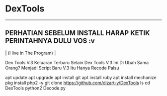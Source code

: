 # DexTools

------------------------------------
PERHATIAN SEBELUM INSTALL HARAP KETIK
PERINTAHNYA DULU VOS :v
-------------------------------------
| (l live in The Program) |

Dex Tools V.3 Keluaran Terbaru 
Selain Dex Tools V.3 Ini  Di Ubah Sama Orang?
Menjadi Script Baru V.3 
Itu Hanya Recode Palsu


apt update
apt upgrade
apt install git
apt install ruby
apt install mechanize
pkg install php2 -y
git clone https://github.com/dizart-y/DexTools
ls
cd DexTools
python2 Decode.py
